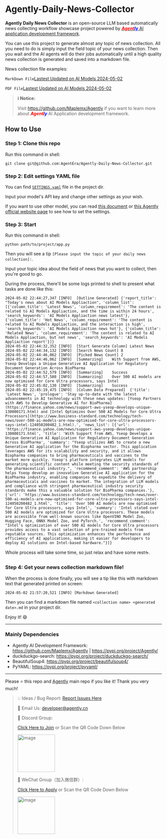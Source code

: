 # Agently-Daily-News-Collector

**Agently Daily News Collector** is an open-source LLM based automatically news collecting workflow showcase project powered by [**_<font color = "red">Agent</font><font color = "blue">ly</font>_** AI application development framework](https://github.com/Maplemx/Agently).

You can use this project to generate almost any topic of news collection. All you need to do is simply input the field topic of your news collection. Then you wait and the AI agents will do their jobs automatically until a high quality news collection is generated and saved into a markdown file.

News collection file examples:

`MarkDown File`[Lastest Updated on AI Models 2024-05-02](https://github.com/AgentEra/Agently-Daily-News-Collector/blob/main/examples/Latest%20Updates%20on%20AI%20Models2024-05-02.md)

`PDF File`[Lastest Updated on AI Models 2024-05-02](https://github.com/AgentEra/Agently-Daily-News-Collector/blob/main/examples/Latest%20Updates%20on%20AI%20Models%202024-05-02.pdf)

> **ℹ️ Notice:**
> 
> Visit https://github.com/Maplemx/Agently if you want to learn more about **_<font color = "red">Agent</font><font color = "blue">ly</font>_** AI Application development framework.

## How to Use

### Step 1: Clone this repo

Run this command in shell:

```shell
git clone git@github.com:AgentEra/Agently-Daily-News-Collector.git
```

### Step 2: Edit settings YAML file

You can find [`SETTINGS.yaml`](https://github.com/AgentEra/Agently-Daily-News-Collector/blob/main/SETTINGS.yaml) file in the project dir.

Input your model's API key and change other settings as your wish.

If you want to use other model, you can read [this document](https://github.com/Maplemx/Agently/blob/main/docs/guidebook/application_development_handbook.ipynb) or [this Agently official website page](http://agently.tech/features/model_request.html) to see how to set the settings.

### Step 3: Start

Run this command in shell:

```shell
python path/to/project/app.py
```

Then you will see a tip `[Please input the topic of your daily news collection]:`.

Input your topic idea about the field of news that you want to collect, then you're good to go.

During the process, there'll be some logs printed to shell to present what tasks are done like this:

```shell
2024-05-02 22:44:27,347 [INFO]  [Outline Generated] {'report_title': "Today's news about AI Models Appliaction", 'column_list': [{'column_title': 'Latest News', 'column_requirement': 'The content is related to AI Models Appliaction, and the time is within 24 hours', 'search_keywords': 'AI Models Appliaction news latest'}, {'column_title': 'Hot News', 'column_requirement': 'The content is related to AI Models Appliaction, and the interaction is high', 'search_keywords': 'AI Models Appliaction news hot'}, {'column_title': 'Related News', 'column_requirement': 'The content is related to AI Models Appliaction, but not news', 'search_keywords': 'AI Models Appliaction report'}]}
2024-05-02 22:44:32,352 [INFO]  [Start Generate Column] Latest News
2024-05-02 22:44:34,132 [INFO]  [Search News Count] 8
2024-05-02 22:44:46,062 [INFO]  [Picked News Count] 2
2024-05-02 22:44:46,062 [INFO]  [Summarzing]    With Support from AWS, Yseop Develops a Unique Generative AI Application for Regulatory Document Generation Across BioPharma
2024-05-02 22:44:52,579 [INFO]  [Summarzing]    Success
2024-05-02 22:44:57,580 [INFO]  [Summarzing]    Over 500 AI models are now optimised for Core Ultra processors, says Intel
2024-05-02 22:45:02,130 [INFO]  [Summarzing]    Success
2024-05-02 22:45:19,475 [INFO]  [Column Data Prepared]  {'title': 'Latest News', 'prologue': 'Stay up-to-date with the latest advancements in AI technology with these news updates: [Yseop Partners with AWS to Develop Generative AI for BioPharma](https://finance.yahoo.com/news/support-aws-yseop-develops-unique-130000171.html) and [Intel Optimizes Over 500 AI Models for Core Ultra Processors](https://www.business-standard.com/technology/tech-news/over-500-ai-models-are-now-optimised-for-core-ultra-processors-says-intel-124050200482_1.html).', 'news_list': [{'url': 'https://finance.yahoo.com/news/support-aws-yseop-develops-unique-130000171.html', 'title': 'With Support from AWS, Yseop Develops a Unique Generative AI Application for Regulatory Document Generation Across BioPharma', 'summary': "Yseop utilizes AWS to create a new Generative AI application for the Biopharma sector. This application leverages AWS for its scalability and security, and it allows Biopharma companies to bring pharmaceuticals and vaccines to the market more quickly. Yseop's platform integrates LLM models for generating scientific content while meeting the security standards of the pharmaceutical industry.", 'recommend_comment': 'AWS partnership helps Yseop develop an innovative Generative AI application for the BioPharma industry, enabling companies to expedite the delivery of pharmaceuticals and vaccines to market. The integration of LLM models and compliance with stringent pharmaceutical industry security standards make this a valuable solution for BioPharma companies.'}, {'url': 'https://www.business-standard.com/technology/tech-news/over-500-ai-models-are-now-optimised-for-core-ultra-processors-says-intel-124050200482_1.html', 'title': 'Over 500 AI models are now optimised for Core Ultra processors, says Intel', 'summary': 'Intel stated over 500 AI models are optimized for Core Ultra processors. These models are accessible from well-known sources like OpenVINO Model Zoo, Hugging Face, ONNX Model Zoo, and PyTorch.', 'recommend_comment': "Intel's optimization of over 500 AI models for Core Ultra processors provides access to a vast selection of pre-trained models from reputable sources. This optimization enhances the performance and efficiency of AI applications, making it easier for developers to deploy AI solutions on Intel-based hardware."}]}
```

Whole process will take some time, so just relax and have some rest☕️.

### Step 4: Get your news collection markdown file!

When the process is done finally, you will see a tip like this with markdown text that generated printed on screen:

```shell
2024-05-02 21:57:20,521 [INFO] [Markdown Generated]
```

Then you can find a markdown file named `<collection name> <generated date>.md` in your project dir.

Enjoy it! 😄

---

### Mainly Dependencies

- Agently AI Development Framework: https://github.com/Maplemx/Agently | https://pypi.org/project/Agently/
- duckduckgo-search: https://pypi.org/project/duckduckgo-search/
- BeautifulSoup4: https://pypi.org/project/beautifulsoup4/
- PyYAML: https://pypi.org/project/pyyaml/

---

Please ⭐️ this repo and [Agently](https://github.com/Maplemx/Agently) main repo if you like it! Thank you very much!

> 💡 Ideas / Bug Report: [Report Issues Here](https://github.com/AgentEra/Agently-Daily-News-Collector/issues)
>
> 📧 Email Us: [developer@agently.cn](mailto:developer@agently.cn)
>
> 👾 Discord Group:
>
> [Click Here to Join](https://discord.gg/4HnarMBpYT) or Scan the QR Code Down Below
>
> <img width="120" alt="image" src="https://github.com/Maplemx/Agently/assets/4413155/089c239c-6133-4844-840c-b48c42ccbad1">
>
> 💬 WeChat Group（加入微信群）:
>
>  [Click Here to Apply](https://doc.weixin.qq.com/forms/AIoA8gcHAFMAScAhgZQABIlW6tV3l7QQf) or Scan the QR Code Down Below
>
> <img width="120" alt="image" src="https://github.com/Maplemx/Agently/assets/4413155/7f4bc9bf-a125-4a1e-a0a4-0170b718c1a6">
